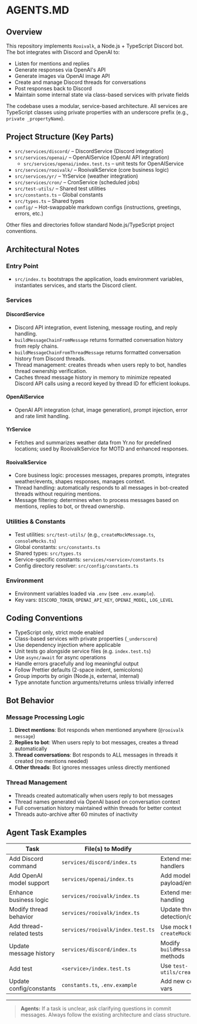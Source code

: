 # AGENTS.MD

## Overview

This repository implements `Rooivalk`, a Node.js + TypeScript Discord bot. The bot integrates with Discord and OpenAI to:

- Listen for mentions and replies
- Generate responses via OpenAI's API
- Generate images via OpenAI image API
- Create and manage Discord threads for conversations
- Post responses back to Discord
- Maintain some internal state via class-based services with private fields

The codebase uses a modular, service-based architecture. All services are TypeScript classes using private properties with an underscore prefix (e.g., `private _propertyName`).

## Project Structure (Key Parts)

- `src/services/discord/` – DiscordService (Discord integration)
- `src/services/openai/` – OpenAIService (OpenAI API integration)
  - `src/services/openai/index.test.ts` – unit tests for OpenAIService
- `src/services/rooivalk/` – RooivalkService (core business logic)
- `src/services/yr/` – YrService (weather integration)
- `src/services/cron/` – CronService (scheduled jobs)
- `src/test-utils/` – Shared test utilities
- `src/constants.ts` – Global constants
- `src/types.ts` – Shared types
- `config/` – Hot-swappable markdown configs (instructions, greetings, errors, etc.)

Other files and directories follow standard Node.js/TypeScript project conventions.

## Architectural Notes

### Entry Point

- `src/index.ts` bootstraps the application, loads environment variables, instantiates services, and starts the Discord client.

### Services

#### DiscordService

- Discord API integration, event listening, message routing, and reply handling.
- `buildMessageChainFromMessage` returns formatted conversation history from reply chains.
- `buildMessageChainFromThreadMessage` returns formatted conversation history from Discord threads.
- Thread management: creates threads when users reply to bot, handles thread ownership verification.
 - Caches thread message history in memory to minimize repeated Discord API calls using a record keyed by thread ID for efficient lookups.

#### OpenAIService

- OpenAI API integration (chat, image generation), prompt injection, error and rate limit handling.

#### YrService

- Fetches and summarizes weather data from Yr.no for predefined locations; used by RooivalkService for MOTD and enhanced responses.

#### RooivalkService

- Core business logic: processes messages, prepares prompts, integrates weather/events, shapes responses, manages context.
- Thread handling: automatically responds to all messages in bot-created threads without requiring mentions.
- Message filtering: determines when to process messages based on mentions, replies to bot, or thread ownership.

### Utilities & Constants

- Test utilities: `src/test-utils/` (e.g., `createMockMessage.ts`,
  `consoleMocks.ts`)
- Global constants: `src/constants.ts`
- Shared types: `src/types.ts`
- Service-specific constants: `services/<service>/constants.ts`
- Config directory resolver: `src/config/constants.ts`

### Environment

- Environment variables loaded via `.env` (see `.env.example`).
- Key vars: `DISCORD_TOKEN`, `OPENAI_API_KEY`, `OPENAI_MODEL`, `LOG_LEVEL`

## Coding Conventions

- TypeScript only, strict mode enabled
- Class-based services with private properties (`_underscore`)
- Use dependency injection where applicable
- Unit tests go alongside service files (e.g. `index.test.ts`)
- Use `async/await` for async operations
- Handle errors gracefully and log meaningful output
- Follow Prettier defaults (2-space indent, semicolons)
- Group imports by origin (Node.js, external, internal)
- Type annotate function arguments/returns unless trivially inferred

## Bot Behavior

### Message Processing Logic

1. **Direct mentions**: Bot responds when mentioned anywhere (`@rooivalk message`)
2. **Replies to bot**: When users reply to bot messages, creates a thread automatically
3. **Thread conversations**: Bot responds to ALL messages in threads it created (no mentions needed)
4. **Other threads**: Bot ignores messages unless directly mentioned

### Thread Management

- Threads created automatically when users reply to bot messages
- Thread names generated via OpenAI based on conversation context
- Full conversation history maintained within threads for better context
- Threads auto-archive after 60 minutes of inactivity

## Agent Task Examples

| Task                     | File(s) to Modify                 | Notes                                     |
| ------------------------ | --------------------------------- | ----------------------------------------- |
| Add Discord command      | `services/discord/index.ts`       | Extend message/interaction handlers       |
| Add OpenAI model support | `services/openai/index.ts`        | Add model ID, update API payload/env vars |
| Enhance business logic   | `services/rooivalk/index.ts`      | Extend message/state handling             |
| Modify thread behavior   | `services/rooivalk/index.ts`      | Update thread detection/creation logic    |
| Add thread-related tests | `services/rooivalk/index.test.ts` | Use mock threads with `createMockMessage` |
| Update message history   | `services/discord/index.ts`       | Modify `buildMessageChainFrom*` methods   |
| Add test                 | `<service>/index.test.ts`         | Use `test-utils/createMockMessage.ts`     |
| Update config/constants  | `constants.ts`, `.env.example`    | Add new constants or env vars             |

---

> **Agents:** If a task is unclear, ask clarifying questions in commit messages. Always follow the existing architecture and class structure.
